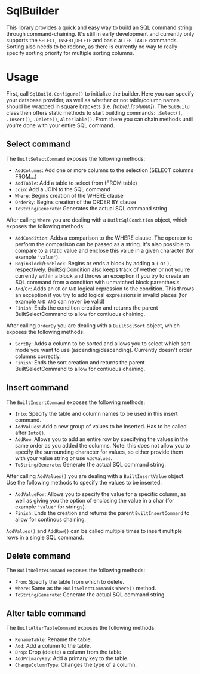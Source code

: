 # SqlBuilder  
This library provides a quick and easy way to build an SQL command string through command-chaining. It's still in early development and currently only supports the `SELECT`, `INSERT`,`DELETE` and basic `ALTER TABLE` commands. Sorting also needs to be redone, as there is currently no way to really specify sorting priority for multiple sorting columns.  

# Usage  
First, call `SqlBuild.Configure()` to initialize the builder. Here you can specify your database provider, as well as whether or not table/column names should be wrapped in square brackets (i.e. *[table].[column]*).
The `SqlBuild` class then offers static methods to start building commands: `.Select()`, `.Insert()`, `.Delete()`, `AlterTable()`. From there you can chain methods until you're done with your entire SQL command.

## Select command
The `BuiltSelectCommand` exposes the following methods:

* `AddColumns`: Add one or more columns to the selection (SELECT columns FROM...)
* `AddTable`: Add a table to select from (FROM table)
* `Join`: Add a JOIN to the SQL command
* `Where`: Begins creation of the WHERE clause
* `OrderBy`: Begins creation of the ORDER BY clause
* `ToString`/`Generate`: Generates the actual SQL command string

After calling `Where` you are dealing with a `BuiltSqlCondition` object, which exposes the following methods:  
* `AddCondition`: Adds a comparison to the WHERE clause. The operator to perform the comparison can be passed as a string. It's also possible to compare to a static value and enclose this value in a given character (for example `'value'`).  
* `BeginBlock`/`EndBlock`: Begins or ends a block by adding a `(` or `)`, respectively. BuiltSqlCondition also keeps track of wether or not you're currently within a block and throws an exception if you try to create an SQL command from a condition with unmatched block parenthesis.  
* `And`/`Or`: Adds an `OR` or `AND` logical expression to the condition. This throws an exception if you try to add logical expressions in invalid places (for example `AND AND` can never be valid)  
* `Finish`: Ends the condition creation and returns the parent BuiltSelectCommand to allow for contiuous chaining.  

After calling `OrderBy` you are dealing with a `BuiltSqlSort` object, which exposes the following methods:  
* `SortBy`: Adds a column to be sorted and allows you to select which sort mode you want to use (ascending/descending). Currently doesn't order columns correctly.  
* `Finish`: Ends the sort creation and returns the parent BuiltSelectCommand to allow for contiuous chaining.  

## Insert command
The `BuiltInsertCommand` exposes the following methods:
* `Into`: Specify the table and column names to be used in this insert command.
* `AddValues`: Add a new group of values to be inserted. Has to be called after `Into()`.
* `AddRow`: Allows you to add an entire row by specifying the values in the same order as you added the columns. Note: this does not allow you to specify the surrounding character for values, so either provide them with your value string or use `AddValues`.
* `ToString`/`Generate`: Generate the actual SQL command string.

After calling `AddValues()` you are dealing with a `BuiltInsertValue` object. Use the following methods to specify the values to be inserted:
* `AddValueFor`: Allows you to specify the value for a specific column, as well as giving you the option of enclosing the value in a char (for example `"value"` for strings).
* `Finish`: Ends the creation and returns the parent `BuiltInsertCommand` to allow for continous chaining.

`AddValues()` and `AddRow()` can be called multiple times to insert multiple rows in a single SQL command.
## Delete command
The `BuiltDeleteCommand` exposes the following methods:
* `From`: Specify the table from which to delete.
* `Where`: Same as the `BuiltSelectCommand`s `Where()` method.
* `ToString`/`Generate`: Generate the actual SQL command string.

## Alter table command
The `BuiltAlterTableCommand` exposes the following methods:
* `RenameTable`: Rename the table.
* `Add`: Add a column to the table.
* `Drop`: Drop (delete) a column from the table.
* `AddPrimaryKey`: Add a primary key to the table.
* `ChangeColumnType`: Changes the type of a column.